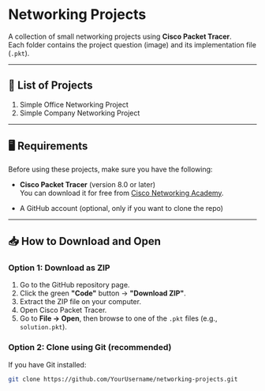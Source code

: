 # Networking Projects

A collection of small networking projects using **Cisco Packet Tracer**.  
Each folder contains the project question (image) and its implementation file (`.pkt`).

---

## 🧩 List of Projects
1. Simple Office Networking Project
2. Simple Company Networking Project

---

## 🖥️ Requirements

Before using these projects, make sure you have the following:

- **Cisco Packet Tracer** (version 8.0 or later)  
  You can download it for free from [Cisco Networking Academy](https://www.netacad.com/portal/resources/packet-tracer).

- A GitHub account (optional, only if you want to clone the repo)

---

## 📥 How to Download and Open

### Option 1: Download as ZIP
1. Go to the GitHub repository page.  
2. Click the green **"Code"** button → **"Download ZIP"**.  
3. Extract the ZIP file on your computer.  
4. Open Cisco Packet Tracer.  
5. Go to **File → Open**, then browse to one of the `.pkt` files (e.g., `solution.pkt`).

### Option 2: Clone using Git (recommended)
If you have Git installed:
```bash
git clone https://github.com/YourUsername/networking-projects.git
